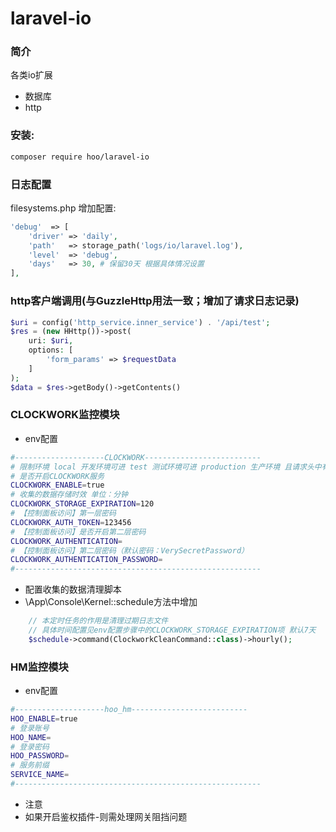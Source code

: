 # laravel-io

### 简介
各类io扩展
- 数据库
- http

### 安装:
```bash
composer require hoo/laravel-io
```

### 日志配置
filesystems.php 增加配置:
```php
'debug'  => [
    'driver' => 'daily',
    'path'   => storage_path('logs/io/laravel.log'),
    'level'  => 'debug',
    'days'   => 30, # 保留30天 根据具体情况设置
],
```

### http客户端调用(与GuzzleHttp用法一致；增加了请求日志记录)
```php
$uri = config('http_service.inner_service') . '/api/test';
$res = (new HHttp())->post(
    uri: $uri,
    options: [
        'form_params' => $requestData
    ]
);
$data = $res->getBody()->getContents()
```

### CLOCKWORK监控模块
- env配置
```bash
#--------------------CLOCKWORK--------------------------
# 限制环境 local 开发环境可进 test 测试环境可进 production 生产环境 且请求头中有灰度标识可进 其它环境不可进
# 是否开启CLOCKWORK服务
CLOCKWORK_ENABLE=true
# 收集的数据存储时效 单位：分钟
CLOCKWORK_STORAGE_EXPIRATION=120
# 【控制面板访问】第一层密码
CLOCKWORK_AUTH_TOKEN=123456
# 【控制面板访问】是否开启第二层密码
CLOCKWORK_AUTHENTICATION=
# 【控制面板访问】第二层密码（默认密码：VerySecretPassword）
CLOCKWORK_AUTHENTICATION_PASSWORD=
#-------------------------------------------------------
```
- 配置收集的数据清理脚本
- \App\Console\Kernel::schedule方法中增加
```php
    // 本定时任务的作用是清理过期日志文件
    // 具体时间配置见env配置步骤中的CLOCKWORK_STORAGE_EXPIRATION项 默认7天
    $schedule->command(ClockworkCleanCommand::class)->hourly();
```

### HM监控模块
- env配置
```bash
#--------------------hoo_hm--------------------------
HOO_ENABLE=true
# 登录账号
HOO_NAME=
# 登录密码
HOO_PASSWORD=
# 服务前缀
SERVICE_NAME=
#-------------------------------------------------------
```

- 注意
- 如果开启鉴权插件-则需处理网关阻挡问题
